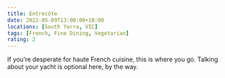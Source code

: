 ```yaml
---
title: Entrecôte
date: 2022-05-09T13:00:00+10:00
locations: [South Yarra, VIC]
tags: [French, Fine Dining, Vegetarian]
rating: 2
---
```


If you’re desperate for haute French cuisine, this is where you go. Talking about your yacht is optional here, by the way.